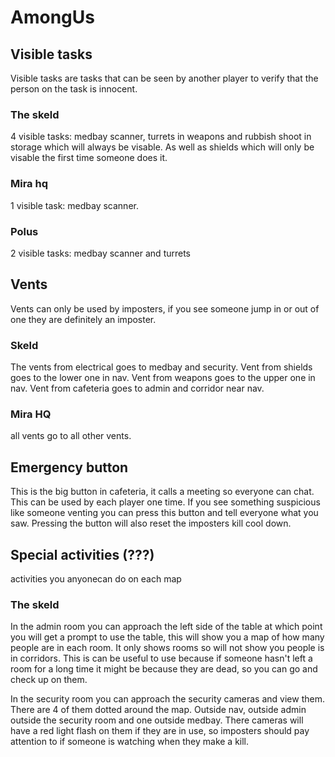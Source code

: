 # AmongUs

## Visible tasks

Visible tasks are tasks that can be seen by another player to verify that the person on the task is innocent.

### The skeld

4 visible tasks: medbay scanner, turrets in weapons and rubbish shoot in storage which will always be visable. As well as shields which will only be visable the first time someone does it.

### Mira hq

1 visible task: medbay scanner.

### Polus

2 visible tasks: medbay scanner and turrets

## Vents

Vents can only be used by imposters, if you see someone jump in or out of one they are definitely an imposter.

### Skeld

The vents from electrical goes to medbay and security.
Vent from shields goes to the lower one in nav.
Vent from weapons goes to the upper one in nav.
Vent from cafeteria goes to admin and corridor near nav.

### Mira HQ

all vents go to all other vents.

## Emergency button

This is the big button in cafeteria, it calls a meeting so everyone can chat.
This can be used by each player one time.
If you see something suspicious like someone venting you can press this button and tell everyone what you saw.
Pressing the button will also reset the imposters kill cool down.

## Special activities (???)

activities you anyonecan do on each map

### The skeld

In the admin room you can approach the left side of the table at which point you will get a prompt to use the table, this will show you a map of how many people are in each room. It only shows rooms so will not show you people is in corridors. This is can be useful to use because if someone hasn't left a room for a long time it might be because they are dead, so you can go and check up on them.

In the security room you can approach the security cameras and view them. There are 4 of them dotted around the map.
Outside nav, outside admin outside the security room and one outside medbay.
There cameras will have a red light flash on them if they are in use, so imposters should pay attention to if someone is watching when they make a kill.
